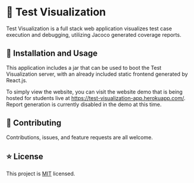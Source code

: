 # 🧪 Test Visualization

Test Visualization is a full stack web application visualizes test case execution and debugging, utilizing Jacoco generated coverage reports.

## 🚀 Installation and Usage

This application includes a jar that can be used to boot the Test Visualization server, with an already included static frontend generated by React.js.

To simply view the website, you can visit the website demo that is being hosted for students live at https://test-visualization-app.herokuapp.com/. Report generation is currently disabled in the demo at this time.

## 🤝 Contributing

Contributions, issues, and feature requests are all welcome.

## ⭐ License
This project is [MIT](https://github.com/mvmcgrath/Test-Visualization/blob/main/LICENSE) licensed.
